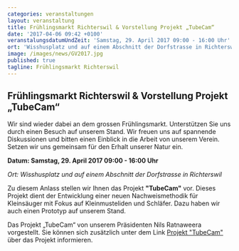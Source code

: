 ```yaml
---
categories: veranstaltungen
layout: veranstaltung
title: Frühlingsmarkt Richterswil & Vorstellung Projekt „TubeCam“
date: '2017-04-06 09:42 +0100'
veranstalungsdatumUndZeit: 'Samstag, 29. April 2017 09:00 - 16:00 Uhr'
ort: 'Wisshusplatz und auf einem Abschnitt der Dorfstrasse in Richterswil'
image: /images/news/GV2017.jpg
published: true
tagline: Frühlingsmarkt Richterswil
---
```


## Frühlingsmarkt Richterswil & Vorstellung Projekt „TubeCam“

Wir sind wieder dabei an dem grossen Frühlingsmarkt. Unterstützen Sie uns durch einen Besuch auf unserem Stand. Wir freuen uns auf spannende Diskussionen und bitten einen Einblick in die Arbeit von unserem Verein. Setzen wir uns gemeinsam für den Erhalt unserer Natur ein.

**Datum: Samstag, 29. April 2017 09:00 - 16:00 Uhr**

_Ort: Wisshusplatz und auf einem Abschnitt der Dorfstrasse in Richterswil_

Zu diesem Anlass stellen wir Ihnen das Projekt **"TubeCam"** vor.
Dieses Projekt dient der Entwicklung einer neuen Nachweismethodik für Kleinsäuger mit Fokus auf Kleinmusteliden und Schläfer. Dazu haben wir auch einen Prototyp auf unserem Stand.

Das Projekt „TubeCam“ von unserem Präsidenten Nils Ratnaweera vorgestellt.
Sie können sich zusätzlich unter  dem Link [Projekt "TubeCam"](https://www.zhaw.ch/de/lsfm/institute-zentren/iunr/integrative-oekologie/wildtiermanagement/referenzprojekte/tubecam/) über das Projekt informieren.
